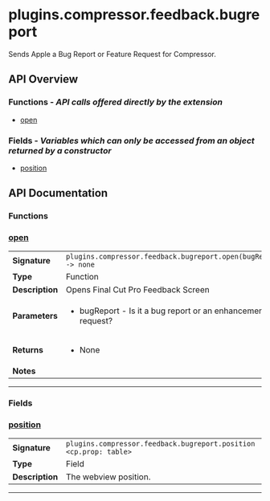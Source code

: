 # plugins.compressor.feedback.bugreport

Sends Apple a Bug Report or Feature Request for Compressor.

## API Overview
### **Functions** - _API calls offered directly by the extension_
 * [open](#open)

### **Fields** - _Variables which can only be accessed from an object returned by a constructor_
 * [position](#position)


## API Documentation

### Functions


### [open](#open)

|                                             |                                                                                     |
| --------------------------------------------|-------------------------------------------------------------------------------------|
| **Signature**                               | `plugins.compressor.feedback.bugreport.open(bugReport) -> none`                                                                    |
| **Type**                                    | Function                                                                     |
| **Description**                             | Opens Final Cut Pro Feedback Screen                                                                     |
| **Parameters**                              | <ul><li>bugReport - Is it a bug report or an enhancement request?</li></ul> |
| **Returns**                                 | <ul><li>None</li></ul>          |
| **Notes**                                   | <ul></ul>                |

---
### Fields


### [position](#position)

|                                             |                                                                                     |
| --------------------------------------------|-------------------------------------------------------------------------------------|
| **Signature**                               | `plugins.compressor.feedback.bugreport.position <cp.prop: table>`                                                                    |
| **Type**                                    | Field                                                                     |
| **Description**                             | The webview position.                                                                     |

---
